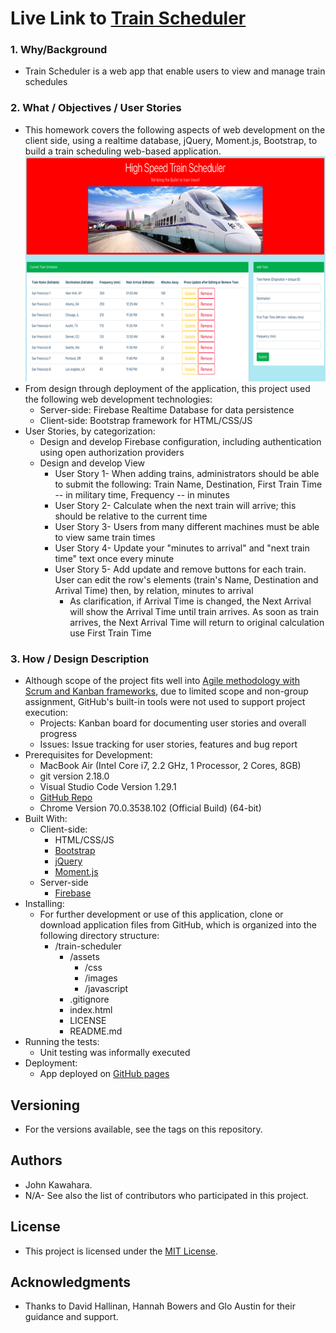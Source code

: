 # Live Link to [Train Scheduler](https://jkawahara.github.io/train-scheduler/)
### 1. Why/Background
  * Train Scheduler is a web app that enable users to view and manage train schedules
### 2. What / Objectives / User Stories
  * This homework covers the following aspects of web development on the client side, using a realtime database, jQuery, Moment.js, Bootstrap, to build a train scheduling web-based application. ![trainscheduler.png](assets/images/trainscheduler.png "app UI")
  * From design through deployment of the application, this project used the following web development technologies:
    * Server-side: Firebase Realtime Database for data persistence
    * Client-side: Bootstrap framework for HTML/CSS/JS
  * User Stories, by categorization:
    * Design and develop Firebase configuration, including authentication using open authorization providers
    * Design and develop View
      * User Story 1- When adding trains, administrators should be able to submit the following: Train Name, Destination, First Train Time -- in military time, Frequency -- in minutes
      * User Story 2- Calculate when the next train will arrive; this should be relative to the current time
      * User Story 3- Users from many different machines must be able to view same train times
      * User Story 4- Update your "minutes to arrival" and "next train time" text once every minute
      * User Story 5- Add update and remove buttons for each train. User can edit the row's elements (train's Name, Destination and Arrival Time) then, by relation, minutes to arrival
        * As clarification, if Arrival Time is changed, the Next Arrival will show the Arrival Time until train arrives. As soon as train arrives, the Next Arrival Time will return to original calculation use First Train Time
### 3. How / Design Description
  * Although scope of the project fits well into [Agile methodology with Scrum and Kanban frameworks](https://en.wikipedia.org/wiki/Agile_software_development), due to limited scope and non-group assignment, GitHub's built-in tools were not used to support project execution:
    * Projects: Kanban board for documenting user stories and overall progress
    * Issues: Issue tracking for user stories, features and bug report
  * Prerequisites for Development:
    * MacBook Air (Intel Core i7, 2.2 GHz, 1 Processor, 2 Cores, 8GB)
    * git version 2.18.0
    * Visual Studio Code Version 1.29.1
    * [GitHub Repo](https://github.com/jkawahara/train-scheduler)
    * Chrome Version 70.0.3538.102 (Official Build) (64-bit)
  * Built With:
    * Client-side:
      * HTML/CSS/JS
      * [Bootstrap](https://getbootstrap.com/docs/4.1/getting-started/introduction/)
      * [jQuery](https://cdnjs.cloudflare.com/ajax/libs/jquery/3.2.1/jquery.min.js)
      * [Moment.js](https://cdn.jsdelivr.net/momentjs/2.12.0/moment.min.js)
    * Server-side
      * [Firebase](https://www.gstatic.com/firebasejs/5.5.9/firebase.js)
  * Installing:
    * For further development or use of this application, clone or download application files from GitHub, which is organized into the following directory structure:
      * /train-scheduler
        * /assets
          * /css
          * /images
          * /javascript
        * .gitignore
        * index.html
        * LICENSE
        * README.md
  * Running the tests:
    * Unit testing was informally executed
  * Deployment:
    * App deployed on [GitHub pages](https://jkawahara.github.io/train-scheduler/)

 ## Versioning
  * For the versions available, see the tags on this repository.
 ## Authors
  * John Kawahara.
  * N/A- See also the list of contributors who participated in this project.
 ## License
  * This project is licensed under the [MIT License](LICENSE).
 ## Acknowledgments
  * Thanks to David Hallinan, Hannah Bowers and Glo Austin for their guidance and support.